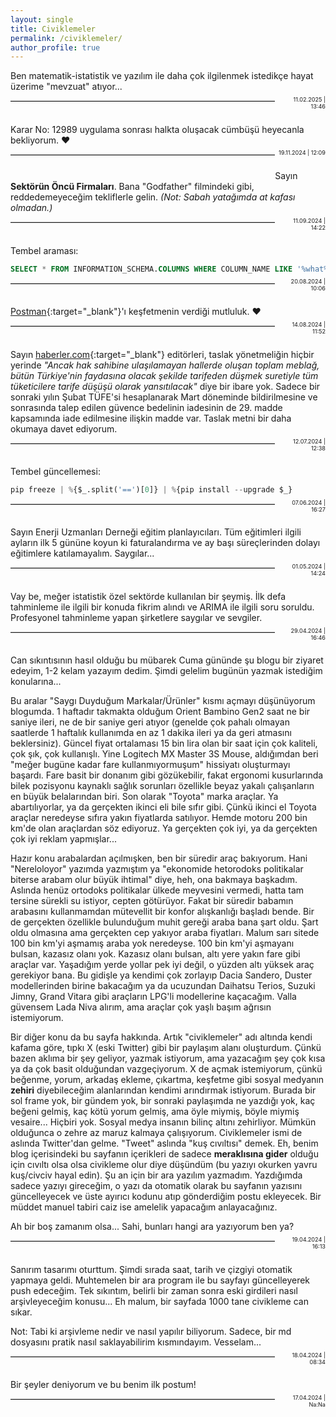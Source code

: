 ```yaml
---
layout: single
title: Civiklemeler
permalink: /civiklemeler/
author_profile: true
---
```


Ben matematik-istatistik ve yazılım ile daha çok ilgilenmek istedikçe hayat üzerime "mevzuat" atıyor...

<hr style="display: inline-block; height: 1px; border: 0; border-top: 1px solid #ccc; float: left; width: 84%; margin: 0em 0em 2em 0em;">
<div style="display: inline-block; width:15%; float:left; text-align:right; font-size:0.65em; margin: -0.8em 0em 2.5em 1%;">11.02.2025 | 13:46</div>

Karar No: 12989 uygulama sonrası halkta oluşacak cümbüşü heyecanla bekliyorum. ❤

<hr style="display: inline-block; height: 1px; border: 0; border-top: 1px solid #ccc; float: left; width: 84%; margin: 0em 0em 2em 0em;">
<div style="display: inline-block; width:15%; float:left; text-align:right; font-size:0.65em; margin: -0.8em 0em 2.5em 1%;">19.11.2024 | 12:09</div>

Sayın **Sektörün Öncü Firmaları**. Bana "Godfather" filmindeki gibi, reddedemeyeceğim tekliflerle gelin. *(Not: Sabah yatağımda at kafası olmadan.)*

<hr style="display: inline-block; height: 1px; border: 0; border-top: 1px solid #ccc; float: left; width: 84%; margin: 0em 0em 2em 0em;">
<div style="display: inline-block; width:15%; float:left; text-align:right; font-size:0.65em; margin: -0.8em 0em 2.5em 1%;">11.09.2024 | 14:22</div>

Tembel araması:

```sql
SELECT * FROM INFORMATION_SCHEMA.COLUMNS WHERE COLUMN_NAME LIKE '%what%'
```
<hr style="display: inline-block; height: 1px; border: 0; border-top: 1px solid #ccc; float: left; width: 84%; margin: 0em 0em 2em 0em;">
<div style="display: inline-block; width:15%; float:left; text-align:right; font-size:0.65em; margin: -0.8em 0em 2.5em 1%;">20.08.2024 | 10:06</div>

[Postman](https://www.postman.com/){:target="_blank"}'ı keşfetmenin verdiği mutluluk. ❤

<hr style="display: inline-block; height: 1px; border: 0; border-top: 1px solid #ccc; float: left; width: 84%; margin: 0em 0em 2em 0em;">
<div style="display: inline-block; width:15%; float:left; text-align:right; font-size:0.65em; margin: -0.8em 0em 2.5em 1%;">14.08.2024 | 11:52</div>

Sayın [haberler.com](https://www.haberler.com/ekonomi/epdk-kacak-elektrikle-mucadelede-yeni-tedbirleri-acikladi-17509709-haberi/){:target="_blank"} editörleri, taslak yönetmeliğin hiçbir yerinde *"Ancak hak sahibine ulaşılamayan hallerde oluşan toplam meblağ, bütün Türkiye'nin faydasına olacak şekilde tarifeden düşmek suretiyle tüm tüketicilere tarife düşüşü olarak yansıtılacak"* diye bir ibare yok. Sadece bir sonraki yılın Şubat TÜFE'si hesaplanarak Mart döneminde bildirilmesine ve sonrasında talep edilen güvence bedelinin iadesinin de 29. madde kapsamında iade edilmesine ilişkin madde var. Taslak metni bir daha okumaya davet ediyorum.

<hr style="display: inline-block; height: 1px; border: 0; border-top: 1px solid #ccc; float: left; width: 84%; margin: 0em 0em 2em 0em;">
<div style="display: inline-block; width:15%; float:left; text-align:right; font-size:0.65em; margin: -0.8em 0em 2.5em 1%;">12.07.2024 | 12:38</div>

Tembel güncellemesi:

```python
pip freeze | %{$_.split('==')[0]} | %{pip install --upgrade $_}
```
<hr style="display: inline-block; height: 1px; border: 0; border-top: 1px solid #ccc; float: left; width: 84%; margin: 0em 0em 2em 0em;">
<div style="display: inline-block; width:15%; float:left; text-align:right; font-size:0.65em; margin: -0.8em 0em 2.5em 1%;">07.06.2024 | 16:27</div>

Sayın Enerji Uzmanları Derneği eğitim planlayıcıları. Tüm eğitimleri ilgili ayların ilk 5 gününe koyun ki faturalandırma ve ay başı süreçlerinden dolayı eğitimlere katılamayalım. Saygılar... 

<hr style="display: inline-block; height: 1px; border: 0; border-top: 1px solid #ccc; float: left; width: 84%; margin: 0em 0em 2em 0em;">
<div style="display: inline-block; width:15%; float:left; text-align:right; font-size:0.65em; margin: -0.8em 0em 2.5em 1%;">01.05.2024 | 14:24</div>

Vay be, meğer istatistik özel sektörde kullanılan bir şeymiş. İlk defa tahminleme ile ilgili bir konuda fikrim alındı ve ARIMA ile ilgili soru soruldu. Profesyonel tahminleme yapan şirketlere saygılar ve sevgiler. 

<hr style="display: inline-block; height: 1px; border: 0; border-top: 1px solid #ccc; float: left; width: 84%; margin: 0em 0em 2em 0em;">
<div style="display: inline-block; width:15%; float:left; text-align:right; font-size:0.65em; margin: -0.8em 0em 2.5em 1%;">29.04.2024 | 16:46</div>

Can sıkıntısının hasıl olduğu bu mübarek Cuma gününde şu blogu bir ziyaret edeyim, 1-2 kelam yazayım dedim. Şimdi gelelim bugünün yazmak istediğim konularına...

Bu aralar "Saygı Duyduğum Markalar/Ürünler" kısmı açmayı düşünüyorum blogumda. 1 haftadır takmakta olduğum Orient Bambino Gen2 saat ne bir saniye ileri, ne de bir saniye geri atıyor (genelde çok pahalı olmayan saatlerde 1 haftalık kullanımda en az 1 dakika ileri ya da geri atmasını beklersiniz). Güncel fiyat ortalaması 15 bin lira olan bir saat için çok kaliteli, çok şık, çok kullanışlı. Yine Logitech MX Master 3S Mouse, aldığımdan beri "meğer bugüne kadar fare kullanmıyormuşum" hissiyatı oluşturmayı başardı. Fare basit bir donanım gibi gözükebilir, fakat ergonomi kusurlarında bilek pozisyonu kaynaklı sağlık sorunları özellikle beyaz yakalı çalışanların en büyük belalarından biri. Son olarak "Toyota" marka araçlar. Ya abartılıyorlar, ya da gerçekten ikinci eli bile sıfır gibi. Çünkü ikinci el Toyota araçlar neredeyse sıfıra yakın fiyatlarda satılıyor. Hemde motoru 200 bin km'de olan araçlardan söz ediyoruz. Ya gerçekten çok iyi, ya da gerçekten çok iyi reklam yapmışlar...

Hazır konu arabalardan açılmışken, ben bir süredir araç bakıyorum. Hani "Nereloloyor" yazımda yazmıştım ya "ekonomide hetorodoks politikalar biterse arabam olur büyük ihtimal" diye, heh, ona bakmaya başkadım. Aslında henüz ortodoks politikalar ülkede meyvesini vermedi, hatta tam tersine sürekli su istiyor, cepten götürüyor. Fakat bir süredir babamın arabasını kullanmamdan mütevellit bir konfor alışkanlığı başladı bende. Bir de gerçekten özellikle bulunduğum muhit gereği araba bana şart oldu. Şart oldu olmasına ama gerçekten cep yakıyor araba fiyatları. Malum sarı sitede 100 bin km'yi aşmamış araba yok neredeyse. 100 bin km'yi aşmayanı bulsan, kazasız olanı yok. Kazasız olanı bulsan, altı yere yakın fare gibi araçlar var. Yaşadığım yerde yollar pek iyi değil, o yüzden altı yüksek araç gerekiyor bana. Bu gidişle ya kendimi çok zorlayıp Dacia Sandero, Duster modellerinden birine bakacağım ya da ucuzundan Daihatsu Terios, Suzuki Jimny, Grand Vitara gibi araçların LPG'li modellerine kaçacağım. Valla güvensem Lada Niva alırım, ama araçlar çok yaşlı başım ağrısın istemiyorum.

Bir diğer konu da bu sayfa hakkında. Artık "civiklemeler" adı altında kendi kafama göre, tıpkı X (eski Twitter) gibi bir paylaşım alanı oluşturdum. Çünkü bazen aklıma bir şey geliyor, yazmak istiyorum, ama yazacağım şey çok kısa ya da çok basit olduğundan vazgeçiyorum. X de açmak istemiyorum, çünkü beğenme, yorum, arkadaş ekleme, çıkartma, keşfetme gibi sosyal medyanın **zehiri** diyebileceğim alanlarından kendimi arındırmak istiyorum. Burada bir sol frame yok, bir gündem yok, bir sonraki paylaşımda ne yazdığı yok, kaç beğeni gelmiş, kaç kötü yorum gelmiş, ama öyle miymiş, böyle miymiş vesaire... Hiçbiri yok. Sosyal medya insanın bilinç altını zehirliyor. Mümkün olduğunca o zehre az maruz kalmaya çalışıyorum. Civiklemeler ismi de aslında Twitter'dan gelme. "Tweet" aslında "kuş cıvıltısı" demek. Eh, benim blog içerisindeki bu sayfanın içerikleri de sadece **meraklısına gider** olduğu için cıvıltı olsa olsa civikleme olur diye düşündüm (bu yazıyı okurken yavru kuş/civciv hayal edin). Şu an için bir ara yazılım yazmadım. Yazdığımda sadece yazıyı gireceğim, o yazı da otomatik olarak bu sayfanın yazısını güncelleyecek ve üste ayırıcı kodunu atıp gönderdiğim postu ekleyecek. Bir müddet manuel tabiri caiz ise amelelik yapacağım anlayacağınız.

Ah bir boş zamanım olsa... Sahi, bunları hangi ara yazıyorum ben ya?


<hr style="display: inline-block; height: 1px; border: 0; border-top: 1px solid #ccc; float: left; width: 84%; margin: 0em 0em 2em 0em;">
<div style="display: inline-block; width:15%; float:left; text-align:right; font-size:0.65em; margin: -0.8em 0em 2.5em 1%;">19.04.2024 | 16:13</div>

Sanırım tasarımı oturttum. Şimdi sırada saat, tarih ve çizgiyi otomatik yapmaya geldi. Muhtemelen bir ara program ile bu sayfayı güncelleyerek push edeceğim. Tek sıkıntım, belirli bir zaman sonra eski girdileri nasıl arşivleyeceğim konusu... Eh malum, bir sayfada 1000 tane civikleme can sıkar.

Not: Tabi ki arşivleme nedir ve nasıl yapılır biliyorum. Sadece, bir md dosyasını pratik nasıl saklayabilirim kısmındayım. Vesselam...
<hr style="display: inline-block; height: 1px; border: 0; border-top: 1px solid #ccc; float: left; width: 84%; margin: 0em 0em 2em 0em;">
<div style="display: inline-block; width:15%; float:left; text-align:right; font-size:0.65em; margin: -0.8em 0em 2.5em 1%;">18.04.2024 | 08:34</div>

Bir şeyler deniyorum ve bu benim ilk postum!
<hr style="display: inline-block; height: 1px; border: 0; border-top: 1px solid #ccc; float: left; width: 84%; margin: 0em 0em 2em 0em;">
<div style="display: inline-block; width:15%; float:left; text-align:right; font-size:0.65em; margin: -0.8em 0em 2.5em 1%;">17.04.2024 | Na:Na</div>
